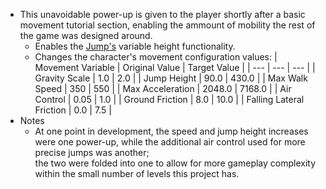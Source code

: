 - This unavoidable power-up is given to the player shortly after a basic movement tutorial section, enabling the ammount of mobility the rest of the game was designed around.
    - Enables the [Jump's](../../../../Player%20Character/Ultion/Abilities/Slash.md) variable height functionality.
    - Changes the character's movement configuration values:
        | Movement Variable | Original Value | Target Value |
        | --- | --- | --- |
        | Gravity Scale | 1.0 | 2.0 |
        | Jump Height | 90.0 | 430.0 |
        | Max Walk Speed | 350 | 550 |
        | Max Acceleration | 2048.0 | 7168.0 |
        | Air Control | 0.05 | 1.0 |
        | Ground Friction | 8.0 | 10.0 |
        | Falling Lateral Friction | 0.0 | 7.5 |
- Notes
    - At one point in development, the speed and jump height increases were one power-up, while the additional air control used for more precise jumps was another;<br>
the two were folded into one to allow for more gameplay complexity within the small number of levels this project has.
